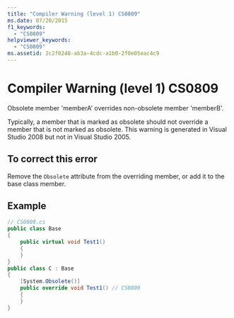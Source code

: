```yaml
---
title: "Compiler Warning (level 1) CS0809"
ms.date: 07/20/2015
f1_keywords:
  - "CS0809"
helpviewer_keywords:
  - "CS0809"
ms.assetid: 2c2f0248-ab3a-4cdc-a1b0-2f0e05eac4c9
---
```

# Compiler Warning (level 1) CS0809

Obsolete member 'memberA' overrides non-obsolete member 'memberB'.

Typically, a member that is marked as obsolete should not override a member that is not marked as obsolete. This warning is generated in Visual Studio 2008 but not in Visual Studio 2005.

## To correct this error

Remove the `Obsolete` attribute from the overriding member, or add it to the base class member.

## Example

```csharp
// CS0809.cs
public class Base
{
    public virtual void Test1()
    {
    }
}
public class C : Base
{
    [System.Obsolete()]
    public override void Test1() // CS0809
    {
    }
}
```
